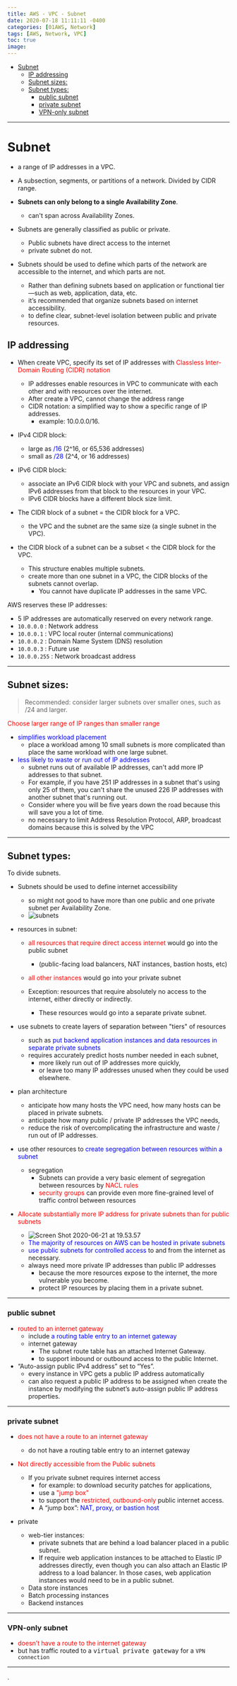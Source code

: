 ```yaml
---
title: AWS - VPC - Subnet
date: 2020-07-18 11:11:11 -0400
categories: [01AWS, Network]
tags: [AWS, Network, VPC]
toc: true
image:
---
```


- [Subnet](#subnet)
  - [IP addressing](#ip-addressing)
  - [Subnet sizes:](#subnet-sizes)
  - [Subnet types:](#subnet-types)
    - [public subnet](#public-subnet)
    - [private subnet](#private-subnet)
    - [VPN-only subnet](#vpn-only-subnet)

---

# Subnet

- a range of IP addresses in a VPC.
- A subsection, segments, or partitions of a network. Divided by CIDR range.
- **Subnets can only belong to a single Availability Zone**.
  - can't span across Availability Zones.
- Subnets are generally classified as public or private.
  - Public subnets have direct access to the internet
  - private subnet do not.


- Subnets should be used to define which parts of the network are accessible to the internet, and which parts are not.

  - Rather than defining subnets based on application or functional tier—such as web, application, data, etc.
  - it’s recommended that organize subnets based on internet accessibility.
  - to define clear, subnet-level isolation between public and private resources.




## IP addressing
- When create VPC, specify its set of IP addresses with <font color=red> Classless Inter-Domain Routing (CIDR) notation </font>
  - IP addresses enable resources in VPC to communicate with each other and with resources over the internet.
  - After create a VPC, cannot change the address range
  - CIDR notation: a simplified way to show a specific range of IP addresses.
    - example: 10.0.0.0/16.

- IPv4 CIDR block:
  - large as <font color=blue> /16 </font> (2^16, or 65,536 addresses)
  - small as <font color=blue> /28 </font> (2^4, or 16 addresses)
- IPv6 CIDR block:
  - associate an IPv6 CIDR block with your VPC and subnets, and assign IPv6 addresses from that block to the resources in your VPC.
  - IPv6 CIDR blocks have a different block size limit.

- The CIDR block of a subnet = the CIDR block for a VPC.
  - the VPC and the subnet are the same size (a single subnet in the VPC).
- the CIDR block of a subnet can be a subset < the CIDR block for the VPC.
  - This structure enables multiple subnets.
  - create more than one subnet in a VPC, the CIDR blocks of the subnets cannot overlap.
    - You cannot have duplicate IP addresses in the same VPC.


AWS reserves these IP addresses:
- 5 IP addresses are automatically reserved on every network range.
- `10.0.0.0` : Network address
- `10.0.0.1` : VPC local router (internal communications)
- `10.0.0.2` : Domain Name System (DNS) resolution
- `10.0.0.3` : Future use
- `10.0.0.255` : Network broadcast address


---

## Subnet sizes:

> Recommended: consider larger subnets over smaller ones, such as /24 and larger.

<font color=red> Choose larger range of IP ranges than smaller range </font>
- <font color=blue> simplifies workload placement </font>
  - place a workload among 10 small subnets is more complicated than place the same workload with one large subnet.
- <font color=blue> less likely to waste or run out of IP addresses </font>
  - subnet runs out of available IP addresses, can't add more IP addresses to that subnet.
  - For example, if you have 251 IP addresses in a subnet that's using only 25 of them, you can't share the unused 226 IP addresses with another subnet that's running out.
  - Consider where you will be five years down the road because this will save you a lot of time.
  - no necessary to limit Address Resolution Protocol, ARP, broadcast domains because this is solved by the VPC


---


## Subnet types:



To divide subnets.

- Subnets should be used to define internet accessibility
  - so might not good to have more than one public and one private subnet per Availability Zone.
  - ![subnets](https://i.imgur.com/1h4BAuS.png)

- resources in subnet:
  - <font color=red> all resources that require direct access internet </font> would go into the public subnet
    - (public-facing load balancers, NAT instances, bastion hosts, etc)

  - <font color=red> all other instances </font> would go into your private subnet
  - Exception: resources that require absolutely no access to the internet, either directly or indirectly.
      - These resources would go into a separate private subnet.


- use subnets to create layers of separation between "tiers" of resources
  - such as <font color=blue> put backend application instances and data resources in separate private subnets </font>
  - requires accurately predict hosts number needed in each subnet,
    - more likely run out of IP addresses more quickly,
    - or leave too many IP addresses unused when they could be used elsewhere.


- plan architecture
  - anticipate how many hosts the VPC need, how many hosts can be placed in private subnets.
  - anticipate how many public / private IP addresses the VPC needs,
  - reduce the risk of overcomplicating the infrastructure and waste / run out of IP addresses.

- use other resources to <font color=blue> create segregation between resources within a subnet </font>
  - segregation
    - Subnets can provide a very basic element of segregation between resources by <font color=red> NACL rules </font>
    - <font color=red> security groups </font> can provide even more fine-grained level of traffic control between resources

- <font color=red> Allocate substantially more IP address for private subnets than for public subnets </font>
  - ![Screen Shot 2020-06-21 at 19.53.57](https://i.imgur.com/vTZaT85.png)
  - <font color=blue> The majority of resources on AWS can be hosted in private subnets </font>
  - <font color=blue> use public subnets for controlled access </font> to and from the internet as necessary.
  - always need more private IP addresses than public IP addresses
    - because the more resources expose to the internet, the more vulnerable you become.
    - protect IP resources by placing them in a private subnet.




---

### public subnet
- <font color=red> routed to an internet gateway </font>
  - include <font color=blue> a routing table entry to an internet gateway </font>
  - internet gateway
    - The subnet route table has an attached Internet Gateway.
    - to support inbound or outbound access to the public Internet.
- “Auto-assign public IPv4 address” set to “Yes”.
  - every instance in VPC gets a public IP address automatically
  - can also request a public IP address to be assigned when create the instance by modifying the subnet’s auto-assign public IP address properties.


---

### private subnet
- <font color=red> does not have a route to an internet gateway </font>
  - do not have a routing table entry to an internet gateway
- <font color=red> Not directly accessible from the Public subnets </font>
  - If you private subnet requires internet access
    - for example: to download security patches for applications,
    - use a <font color=red> "jump box" </font>
    - to support the <font color=red> restricted, outbound-only </font> public internet access.
    - A “jump box”: <font color=blue> NAT, proxy, or bastion host </font>


- private
  - web-tier instances:
    - private subnets that are behind a load balancer placed in a public subnet.
    - If require web application instances to be attached to Elastic IP addresses directly, even though you can also attach an Elastic IP address to a load balancer. In those cases, web application instances would need to be in a public subnet.
  - Data store instances
  - Batch processing instances
  - Backend instances

---

### VPN-only subnet
- <font color=red> doesn’t have a route to the internet gateway </font>
- but has traffic routed to a <kbd>virtual private gateway</kbd> for a `VPN connection`

---












.
